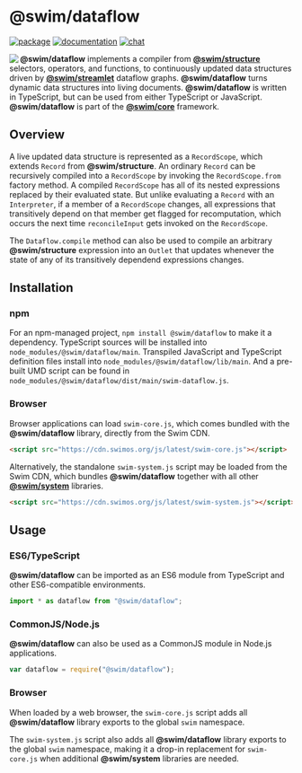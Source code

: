 # @swim/dataflow

[![package](https://img.shields.io/npm/v/@swim/structure.svg)](https://www.npmjs.com/package/@swim/dataflow)
[![documentation](https://img.shields.io/badge/doc-TypeDoc-blue.svg)](https://docs.swimos.org/js/latest/modules/_swim_dataflow.html)
[![chat](https://img.shields.io/badge/chat-Gitter-green.svg)](https://gitter.im/swimos/community)

<a href="https://www.swimos.org"><img src="https://docs.swimos.org/readme/marlin-blue.svg" align="left"></a>

**@swim/dataflow** implements a compiler from
[**@swim/structure**](https://github.com/swimos/swim/tree/master/swim-system-js/swim-core-js/@swim/structure)
selectors, operators, and functions, to continuously updated data structures
driven by [**@swim/streamlet**](https://github.com/swimos/swim/tree/master/swim-system-js/swim-core-js/@swim/streamlet)
dataflow graphs.  **@swim/dataflow** turns dynamic data structures into living
documents.  **@swim/dataflow** is written in TypeScript, but can be used from
either TypeScript or JavaScript.  **@swim/dataflow** is part of the
[**@swim/core**](https://github.com/swimos/swim/tree/master/swim-system-js/swim-core-js/@swim/core) framework.

## Overview

A live updated data structure is represented as a `RecordScope`, which extends
`Record` from **@swim/structure**.  An ordinary `Record` can be recursively
compiled into a `RecordScope` by invoking the `RecordScope.from` factory method.
A compiled `RecordScope` has all of its nested expressions replaced by their
evaluated state.  But unlike evaluating a `Record` with an `Interpreter`, if a
member of a `RecordScope` changes, all expressions that transitively depend on
that member get flagged for recomputation, which occurs the next time
`reconcileInput` gets invoked on the `RecordScope`.

The `Dataflow.compile` method can also be used to compile an arbitrary
**@swim/structure** expression into an `Outlet` that updates whenever
the state of any of its transitively dependend expressions changes.

## Installation

### npm

For an npm-managed project, `npm install @swim/dataflow` to
make it a dependency. TypeScript sources will be installed into
`node_modules/@swim/dataflow/main`. Transpiled JavaScript and TypeScript
definition files install into `node_modules/@swim/dataflow/lib/main`.
And a pre-built UMD script can be found in
`node_modules/@swim/dataflow/dist/main/swim-dataflow.js`.

### Browser

Browser applications can load `swim-core.js`, which comes bundled with the
**@swim/dataflow** library, directly from the Swim CDN.

```html
<script src="https://cdn.swimos.org/js/latest/swim-core.js"></script>
```

Alternatively, the standalone `swim-system.js` script may be loaded
from the Swim CDN, which bundles **@swim/dataflow** together with all other
[**@swim/system**](https://github.com/swimos/swim/tree/master/swim-system-js/@swim/system)
libraries.

```html
<script src="https://cdn.swimos.org/js/latest/swim-system.js"></script>
```

## Usage

### ES6/TypeScript

**@swim/dataflow** can be imported as an ES6 module from TypeScript and other
ES6-compatible environments.

```typescript
import * as dataflow from "@swim/dataflow";
```

### CommonJS/Node.js

**@swim/dataflow** can also be used as a CommonJS module in Node.js applications.

```javascript
var dataflow = require("@swim/dataflow");
```

### Browser

When loaded by a web browser, the `swim-core.js` script adds all
**@swim/dataflow** library exports to the global `swim` namespace.

The `swim-system.js` script also adds all **@swim/dataflow** library exports
to the global `swim` namespace, making it a drop-in replacement for
`swim-core.js` when additional **@swim/system** libraries are needed.
